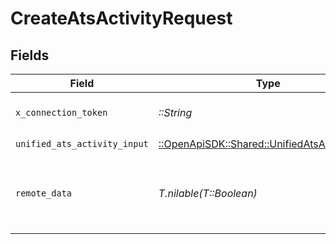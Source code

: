 # CreateAtsActivityRequest


## Fields

| Field                                                                                           | Type                                                                                            | Required                                                                                        | Description                                                                                     |
| ----------------------------------------------------------------------------------------------- | ----------------------------------------------------------------------------------------------- | ----------------------------------------------------------------------------------------------- | ----------------------------------------------------------------------------------------------- |
| `x_connection_token`                                                                            | *::String*                                                                                      | :heavy_check_mark:                                                                              | The connection token                                                                            |
| `unified_ats_activity_input`                                                                    | [::OpenApiSDK::Shared::UnifiedAtsActivityInput](../../models/shared/unifiedatsactivityinput.md) | :heavy_check_mark:                                                                              | N/A                                                                                             |
| `remote_data`                                                                                   | *T.nilable(T::Boolean)*                                                                         | :heavy_minus_sign:                                                                              | Set to true to include data from the original Ats software.                                     |